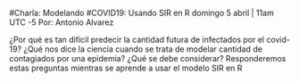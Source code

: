 #Charla: Modelando #COVID19: Usando SIR en R
domingo 5 abril | 11am UTC -5
Por: Antonio Alvarez

¿Por qué es tan difícil predecir la cantidad futura de infectados por el covid-19?
¿Qué nos dice la ciencia cuando se trata de modelar cantidad de contagiados por una epidemia? ¿Qué se debe considerar?
Responderemos estas preguntas mientras se aprende a usar el modelo SIR en R
